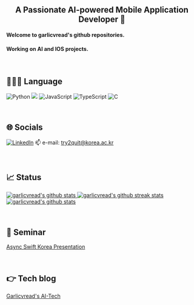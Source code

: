 <div align = 'center'><h2> A Passionate AI-powered Mobile Application Developer 👋 </div>

<div><h4>Welcome to garlicvread's github repositories.</div>
<div><h4>Working on AI and IOS projects.</div>

<br>

## 🧑🏻‍💻 Language
<img alt="Python" src ="https://img.shields.io/badge/Python-3776AB.svg?style=for-the-badge&logo=Python&logoColor=white"/> <img src="https://img.shields.io/badge/Swift-orange?style=for-the-badge&logo=Swift&logoColor=white"/> <img alt="JavaScript" src ="https://img.shields.io/badge/JavaScript-F7DF1E.svg?style=for-the-badge&logo=JavaScript&logoColor=white"/> <img alt="TypeScript" src ="https://img.shields.io/badge/TypeScript-3178C6.svg?style=for-the-badge&logo=Python&logoColor=white"/> <img alt="C" src ="https://img.shields.io/badge/C-A8B9CC.svg?style=for-the-badge&logo=C&logoColor=white"/>

<br>

## 🌐 Socials
[![LinkedIn](https://img.shields.io/badge/LinkedIn-%230077B5.svg?style=for-the-badge&logo=linkedin&logoColor=white)](https://linkedin.com/in/garlicvread)
📫 e-mail: try2quit@korea.ac.kr<br><br>
<br>

## 📈 Status 
[![garlicvread's github stats](https://github-readme-stats.vercel.app/api?username=garlicvread&show_icons=true)
![garlicvread's github streak stats](https://github-readme-streak-stats.herokuapp.com/?user=garlicvread&)
![garlicvread's github stats](https://github-readme-stats.vercel.app/api/top-langs/?username=garlicvread&show_icons=true&hide_border=true&title_color=004386&icon_color=004386&layout=compact)](https://github.com/garlicvread)

<br>

## 👔 Seminar
[Async Swift Korea Presentation](https://www.youtube.com/watch?app=desktop&v=DVauRWCogWI&ab_channel=swiftasync)

<br>

## 👉 Tech blog
[Garlicvread's AI-Tech](https://garlicvread-ai-tech.tistory.com/)
